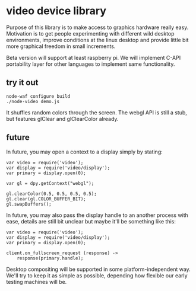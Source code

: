 # video device library

Purpose of this library is to make access to graphics hardware really easy. Motivation is to get people experimenting with different wild desktop environments, improve conditions at the linux desktop and provide little bit more graphical freedom in small increments.

Beta version will support at least raspberry pi. We will implement C-API portability layer for other languages to implement same functionality.

## try it out

    node-waf configure build
    ./node-video demo.js

It shuffles random colors through the screen. The webgl API is still a stub, but features glClear and glClearColor already.

## future

In future, you may open a context to a display simply by stating:

    var video = require('video');
    var display = require('video/display');
    var primary = display.open(0);

    var gl = dpy.getContext("webgl");

    gl.clearColor(0.5, 0.5, 0.5, 0.5);
    gl.clear(gl.COLOR_BUFFER_BIT);
    gl.swapBuffers();

In future, you may also pass the display handle to an another process with ease, details are still bit unclear but maybe it'll be something like this:

    var video = require('video');
    var display = require('video/display');
    var primary = display.open(0);
    
    client.on_fullscreen_request (response) ->
        response(primary.handle);

Desktop compositing will be supported in some platform-independent way. We'll try to keep it as simple as possible, depending
how flexible our early testing machines will be.
